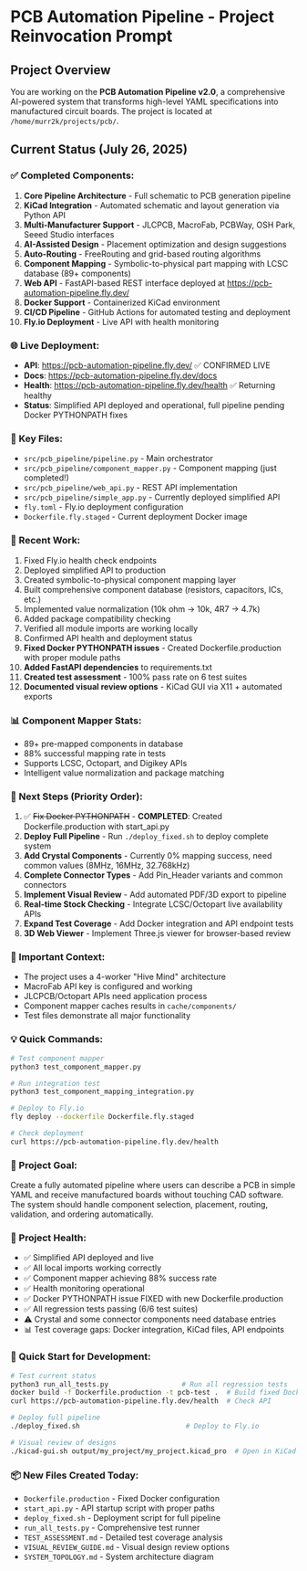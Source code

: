 # PCB Automation Pipeline - Project Reinvocation Prompt

## Project Overview
You are working on the **PCB Automation Pipeline v2.0**, a comprehensive AI-powered system that transforms high-level YAML specifications into manufactured circuit boards. The project is located at `/home/murr2k/projects/pcb/`.

## Current Status (July 26, 2025)

### ✅ Completed Components:
1. **Core Pipeline Architecture** - Full schematic to PCB generation pipeline
2. **KiCad Integration** - Automated schematic and layout generation via Python API
3. **Multi-Manufacturer Support** - JLCPCB, MacroFab, PCBWay, OSH Park, Seeed Studio interfaces
4. **AI-Assisted Design** - Placement optimization and design suggestions
5. **Auto-Routing** - FreeRouting and grid-based routing algorithms
6. **Component Mapping** - Symbolic-to-physical part mapping with LCSC database (89+ components)
7. **Web API** - FastAPI-based REST interface deployed at https://pcb-automation-pipeline.fly.dev/
8. **Docker Support** - Containerized KiCad environment
9. **CI/CD Pipeline** - GitHub Actions for automated testing and deployment
10. **Fly.io Deployment** - Live API with health monitoring

### 🌐 Live Deployment:
- **API**: https://pcb-automation-pipeline.fly.dev/ ✅ CONFIRMED LIVE
- **Docs**: https://pcb-automation-pipeline.fly.dev/docs
- **Health**: https://pcb-automation-pipeline.fly.dev/health ✅ Returning healthy
- **Status**: Simplified API deployed and operational, full pipeline pending Docker PYTHONPATH fixes

### 📁 Key Files:
- `src/pcb_pipeline/pipeline.py` - Main orchestrator
- `src/pcb_pipeline/component_mapper.py` - Component mapping (just completed!)
- `src/pcb_pipeline/web_api.py` - REST API implementation
- `src/pcb_pipeline/simple_app.py` - Currently deployed simplified API
- `fly.toml` - Fly.io deployment configuration
- `Dockerfile.fly.staged` - Current deployment Docker image

### 🔧 Recent Work:
1. Fixed Fly.io health check endpoints
2. Deployed simplified API to production
3. Created symbolic-to-physical component mapping layer
4. Built comprehensive component database (resistors, capacitors, ICs, etc.)
5. Implemented value normalization (10k ohm → 10k, 4R7 → 4.7k)
6. Added package compatibility checking
7. Verified all module imports are working locally
8. Confirmed API health and deployment status
9. **Fixed Docker PYTHONPATH issues** - Created Dockerfile.production with proper module paths
10. **Added FastAPI dependencies** to requirements.txt
11. **Created test assessment** - 100% pass rate on 6 test suites
12. **Documented visual review options** - KiCad GUI via X11 + automated exports

### 📊 Component Mapper Stats:
- 89+ pre-mapped components in database
- 88% successful mapping rate in tests
- Supports LCSC, Octopart, and Digikey APIs
- Intelligent value normalization and package matching

### 🚀 Next Steps (Priority Order):
1. ✅ ~~Fix Docker PYTHONPATH~~ - **COMPLETED**: Created Dockerfile.production with start_api.py
2. **Deploy Full Pipeline** - Run `./deploy_fixed.sh` to deploy complete system
3. **Add Crystal Components** - Currently 0% mapping success, need common values (8MHz, 16MHz, 32.768kHz)
4. **Complete Connector Types** - Add Pin_Header variants and common connectors
5. **Implement Visual Review** - Add automated PDF/3D export to pipeline
6. **Real-time Stock Checking** - Integrate LCSC/Octopart live availability APIs
7. **Expand Test Coverage** - Add Docker integration and API endpoint tests
8. **3D Web Viewer** - Implement Three.js viewer for browser-based review

### 🔑 Important Context:
- The project uses a 4-worker "Hive Mind" architecture
- MacroFab API key is configured and working
- JLCPCB/Octopart APIs need application process
- Component mapper caches results in `cache/components/`
- Test files demonstrate all major functionality

### 💡 Quick Commands:
```bash
# Test component mapper
python3 test_component_mapper.py

# Run integration test
python3 test_component_mapping_integration.py

# Deploy to Fly.io
fly deploy --dockerfile Dockerfile.fly.staged

# Check deployment
curl https://pcb-automation-pipeline.fly.dev/health
```

### 🎯 Project Goal:
Create a fully automated pipeline where users can describe a PCB in simple YAML and receive manufactured boards without touching CAD software. The system should handle component selection, placement, routing, validation, and ordering automatically.

### 📝 Project Health:
- ✅ Simplified API deployed and live
- ✅ All local imports working correctly
- ✅ Component mapper achieving 88% success rate
- ✅ Health monitoring operational
- ✅ Docker PYTHONPATH issue FIXED with new Dockerfile.production
- ✅ All regression tests passing (6/6 test suites)
- ⚠️  Crystal and some connector components need database entries
- 📊 Test coverage gaps: Docker integration, KiCad files, API endpoints

### 🎯 Quick Start for Development:
```bash
# Test current status
python3 run_all_tests.py                  # Run all regression tests
docker build -f Dockerfile.production -t pcb-test .  # Build fixed Docker
curl https://pcb-automation-pipeline.fly.dev/health  # Check API

# Deploy full pipeline
./deploy_fixed.sh                          # Deploy to Fly.io

# Visual review of designs
./kicad-gui.sh output/my_project/my_project.kicad_pro  # Open in KiCad GUI
```

### 📦 New Files Created Today:
- `Dockerfile.production` - Fixed Docker configuration
- `start_api.py` - API startup script with proper paths
- `deploy_fixed.sh` - Deployment script for full pipeline
- `run_all_tests.py` - Comprehensive test runner
- `TEST_ASSESSMENT.md` - Detailed test coverage analysis
- `VISUAL_REVIEW_GUIDE.md` - Visual design review options
- `SYSTEM_TOPOLOGY.md` - System architecture diagram